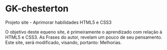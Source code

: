 # GK-chesterton
 Projeto site - Aprimorar habilidades HTML5 e CSS3

O objetivo deste equeno site, é primeiramente o aprendizado com relação à HTML5 e CSS3. As Frases do autor, revelam um pouco de seu pensamento.
Este site, será modificado, visando, portanto: Melhorias.
